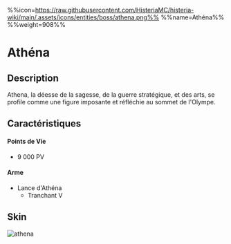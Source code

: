 %%icon=https://raw.githubusercontent.com/HisteriaMC/histeria-wiki/main/.assets/icons/entities/boss/athena.png%%
%%name=Athéna%%
%%weight=908%%
# Athéna

## Description 
Athena, la déesse de la sagesse, de la guerre stratégique, et des arts, se profile comme une figure imposante et réfléchie au sommet de l'Olympe.

## Caractéristiques

#### __Points de Vie__
+ 9 000 PV

#### __Arme__
+ Lance d'Athéna
  - Tranchant V

## Skin
![athena](https://raw.githubusercontent.com/HisteriaMC/histeria-wiki/main/.assets/entities/boss/athena.png)


